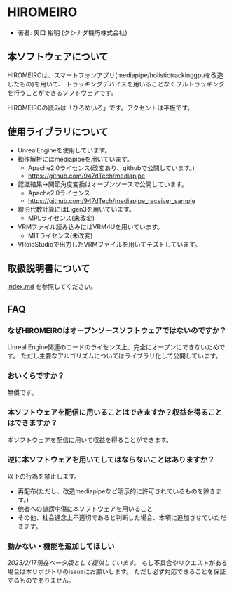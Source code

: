 # HIROMEIRO

- 著者: 矢口 裕明 (クシナダ機巧株式会社)


## 本ソフトウェアについて

HIROMEIROは、スマートフォンアプリ(mediapipe/holistictrackinggpuを改造したもの)を用いて、
トラッキングデバイスを用いることなくフルトラッキングを行うことができるソフトウェアです。

HIROMEIROの読みは「ひろめいろ」です。アクセントは平板です。


## 使用ライブラリについて

- UnrealEngineを使用しています。
- 動作解析にはmediapipeを用いています。
    - Apache2.0ライセンス(改変あり、githubで公開しています。)
    - https://github.com/947dTech/mediapipe
- 認識結果->関節角度変換はオープンソースで公開しています。
    - Apache2.0ライセンス
    - https://github.com/947dTech/mediapipe_receiver_sample
- 線形代数計算にはEigen3を用いています。
    - MPLライセンス(未改変)
- VRMファイル読み込みにはVRM4Uを用いています。
    - MITライセンス(未改変)
- VRoidStudioで出力したVRMファイルを用いてテストしています。


## 取扱説明書について

[index.md](index.md)
を参照してください。


## FAQ

### なぜHIROMEIROはオープンソースソフトウェアではないのですか？

Unreal Engine関連のコードのライセンス上、完全にオープンにできないためです。
ただし主要なアルゴリズムについてはライブラリ化して公開しています。


### おいくらですか？

無償です。


### 本ソフトウェアを配信に用いることはできますか？収益を得ることはできますか？

本ソフトウェアを配信に用いて収益を得ることができます。


### 逆に本ソフトウェアを用いてしてはならないことはありますか？

以下の行為を禁止します。

- 再配布(ただし、改造mediapipeなど明示的に許可されているものを除きます。)
- 他者への誹謗中傷に本ソフトウェアを用いること
- その他、社会通念上不適切であると判断した場合、本項に追加させていただきます。


### 動かない・機能を追加してほしい

*2023/2/17現在ベータ版として提供しています。*
もし不具合やリクエストがある場合は本リポジトリのissueにお願いします。
ただし必ず対応できることを保証するものでありません。
